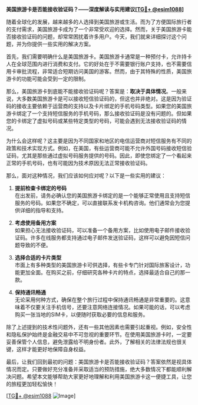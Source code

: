 **美国旅游卡是否能接收验证码？——深度解读与实用建议[[TG💪+ @esim1088](https://t.me/s/esim1088)]**

随着全球化的发展，越来越多的人选择到美国旅游或生活。而为了方便国际旅行者的支付需求，美国旅游卡成为了一个非常受欢迎的选择。然而，关于美国旅游卡能否接收验证码的问题，却常常困扰着许多用户。今天，我们就来详细探讨这个问题，并为你提供一些实用的解决方案。

首先，我们需要明确什么是美国旅游卡。美国旅游卡通常是一种预付卡，允许持卡人在全球范围内进行消费和支付。它的好处在于不需要银行账户支持，也不需要信用卡审批流程，非常适合短期访问美国的游客。然而，由于其特殊的性质，美国旅游卡的功能可能会受到一定的限制。

那么，美国旅游卡到底能不能接收验证码呢？答案是：**取决于具体情况**。一般来说，大多数美国旅游卡是可以接收短信验证码的，但这也并非绝对。这是因为验证码的接收主要依赖于运营商的支持以及卡片绑定的手机号码类型。如果您的美国旅游卡绑定了一个支持短信服务的手机号码，那么接收验证码是没有问题的。但如果您的卡绑定了虚拟号码或某些特定类型的号码，可能会遇到无法接收验证码的情况。

为什么会这样呢？这主要是因为不同国家和地区的电信运营商对短信服务有不同的政策和技术实现方式。例如，在美国，有些运营商可能不允许外国号码接收短信验证码，尤其是那些通过虚拟号码服务提供的号码。因此，即使您绑定了一个看起来正常的手机号码，也有可能因为技术原因无法正常接收验证码。

那么，面对这种情况，我们应该如何应对呢？以下是一些实用的建议：

1. **提前检查卡绑定的号码**  
在出发前，请务必确认您的美国旅游卡绑定的是一个能够正常使用且支持短信服务的号码。如果您不确定，可以直接联系发卡机构咨询。他们通常会为您提供详细的指导和支持。

2. **考虑使用备用方案**  
如果担心无法接收验证码，可以准备一个备用方案，比如使用电子邮件接收验证码。许多在线服务都支持通过电子邮件发送验证码，这样可以避免因短信问题导致的不便。

3. **选择合适的卡片类型**  
市面上有多种类型的美国旅游卡可供选择，有些卡专门针对国际旅客设计，功能更加全面。在购买之前，仔细研究各种卡片的特点，选择最适合自己的那一款。

4. **保持通讯畅通**  
无论采用何种方式，确保在整个旅行过程中保持通讯畅通是非常重要的。这意味着不仅要关注手机信号，还要注意网络连接情况。如果可能的话，可以考虑购买一张当地的SIM卡，以便随时获取必要的信息和服务。

除了上述提到的技术性问题外，还有一些其他因素也需要引起重视。例如，安全性和隐私保护始终是金融交易中不可忽视的重要环节。在使用美国旅游卡时，一定要妥善保管个人信息，避免泄露给不明身份者。此外，了解相关的法律法规也很关键，这样才能更好地保障自身权益。

最后，让我们回到最初的问题：美国旅游卡是否能接收验证码？答案依然是视具体情况而定。只要做好充分准备并采取适当的预防措施，绝大多数情况下都能顺利解决问题。希望本文能够帮助大家更好地理解和利用美国旅游卡这一便捷工具，让您的旅程更加轻松愉快！

[[TG💪+ @esim1088](https://t.me/s/esim1088) ![Image](https://i.postimg.cc/4NQfJmqS/Snipaste-2025-05-13-00-14-12.png)]